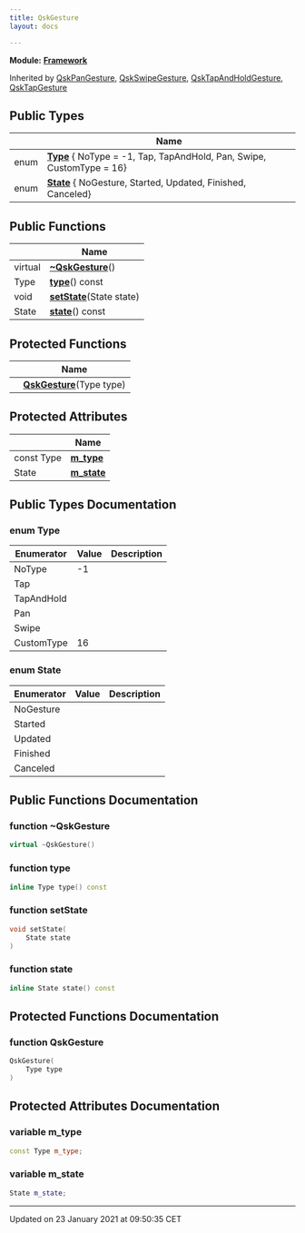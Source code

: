 ```yaml
---
title: QskGesture
layout: docs

---
```



**Module:** **[Framework](/docs/modules/group___framework/)**



Inherited by [QskPanGesture](/docs/classes/class_qsk_pan_gesture/), [QskSwipeGesture](/docs/classes/class_qsk_swipe_gesture/), [QskTapAndHoldGesture](/docs/classes/class_qsk_tap_and_hold_gesture/), [QskTapGesture](/docs/classes/class_qsk_tap_gesture/)

## Public Types

|                | Name           |
| -------------- | -------------- |
| enum| **[Type](/docs/classes/class_qsk_gesture/#enum-type)** { NoType = -1, Tap, TapAndHold, Pan, Swipe, CustomType = 16} |
| enum| **[State](/docs/classes/class_qsk_gesture/#enum-state)** { NoGesture, Started, Updated, Finished, Canceled} |

## Public Functions

|                | Name           |
| -------------- | -------------- |
| virtual | **[~QskGesture](/docs/classes/class_qsk_gesture/#function-~qskgesture)**() |
| Type | **[type](/docs/classes/class_qsk_gesture/#function-type)**() const |
| void | **[setState](/docs/classes/class_qsk_gesture/#function-setstate)**(State state) |
| State | **[state](/docs/classes/class_qsk_gesture/#function-state)**() const |

## Protected Functions

|                | Name           |
| -------------- | -------------- |
| | **[QskGesture](/docs/classes/class_qsk_gesture/#function-qskgesture)**(Type type) |

## Protected Attributes

|                | Name           |
| -------------- | -------------- |
| const Type | **[m_type](/docs/classes/class_qsk_gesture/#variable-m_type)**  |
| State | **[m_state](/docs/classes/class_qsk_gesture/#variable-m_state)**  |

## Public Types Documentation

### enum Type

| Enumerator | Value | Description |
| ---------- | ----- | ----------- |
| NoType | -1|   |
| Tap | |   |
| TapAndHold | |   |
| Pan | |   |
| Swipe | |   |
| CustomType | 16|   |




### enum State

| Enumerator | Value | Description |
| ---------- | ----- | ----------- |
| NoGesture | |   |
| Started | |   |
| Updated | |   |
| Finished | |   |
| Canceled | |   |




## Public Functions Documentation

### function ~QskGesture

```cpp
virtual ~QskGesture()
```


### function type

```cpp
inline Type type() const
```


### function setState

```cpp
void setState(
    State state
)
```


### function state

```cpp
inline State state() const
```


## Protected Functions Documentation

### function QskGesture

```cpp
QskGesture(
    Type type
)
```


## Protected Attributes Documentation

### variable m_type

```cpp
const Type m_type;
```


### variable m_state

```cpp
State m_state;
```


-------------------------------

Updated on 23 January 2021 at 09:50:35 CET